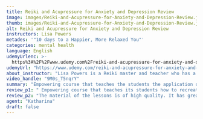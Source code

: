 ```yaml
---
title: Reiki and Acupressure for Anxiety and Depression Review
image: images/Reiki-and-Acupressure-for-Anxiety-and-Depression-Review.jpeg
thumb: images/Reiki-and-Acupressure-for-Anxiety-and-Depression-Review.jpeg
alt: Reiki and Acupressure for Anxiety and Depression Review
instructors: Lisa Powers
metades: '"10 days to a Happier, More Relaxed You"'
categories: mental health
language: English
udemyUrlenc: >-
  https%3A%2F%2Fwww.udemy.com%2Freiki-and-acupressure-for-anxiety-and-depression%2F
udemyUrl: "https://www.udemy.com/reiki-and-acupressure-for-anxiety-and-depression/"
about_instructor: "Lisa Powers is a Reiki master and teacher who has a huge passion for holistic health and teaching. She has a degree in Kinesiology and Education and has been practicing Reiki for more than a decade."
video_handle: "9M0s_T5nqrY"
summary: "Empowering course that teaches the students the application of Reiki technique in dealing with anxiety and stress. Lots of learning resource and an experienced instructor provides a conducive learning environment for the students."
review_p1: " Empowering course that teaches its students how to recreate their room for Reiki practice. The content flow is well-organized and logical. The students can easily understand the lesson and get an overview of the relationship of one topic from another topic.The instructor is experienced in academics and applied the practice. She can keep her students engage and she presents the program with clarity. Her voice is soothing and calming which makes a pleasant learning environment for the students. The program discusses acupressure, Reiki, and meditation which is helpful in improving the lives of the students and they can also apply it in their practice. It can broaden the viewpoint of its students about the power of Reiki and the opportunities that come with it. "
review_p2: "The material of the lessons is of high quality. It has great visuals that keep the students focused and good audio quality. It gives the students additional tools that they can utilize to meditate. The materials allow the students to know how to deal with anxiety and depression by giving them various techniques and teaching them the different approaches to using the Reiki therapies. There are helpful additional learning resources that can be utilized by the students and mobile apps that come with the program which allows the students to improvise with the practice."
agent: "Katharina"
draft: false
---
```


